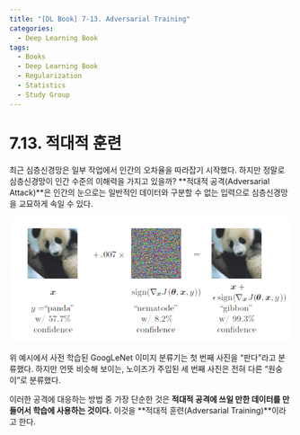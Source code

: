 ```yaml
---
title: "[DL Book] 7-13. Adversarial Training"
categories:
  - Deep Learning Book
tags:
  - Books
  - Deep Learning Book
  - Regularization
  - Statistics
  - Study Group
---
```


# 7.13. 적대적 훈련

최근 심층신경망은 일부 작업에서 인간의 오차율을 따라잡기 시작했다. 하지만 정말로 심층신경망이 인간 수준의 이해력을 가지고 있을까? **적대적 공격(Adversarial Attack)**은 인간의 눈으로는 일반적인 데이터와 구분할 수 없는 입력으로 심층신경망을 교묘하게 속일 수 있다. 

![위 예시에서 사전 학습된 GoogLeNet 이미지 분류기는 첫 번째 사진을 “판다”라고 분류했다. 하지만 언뜻 비슷해 보이는, 노이즈가 주입된 세 번째 사진은 전혀 다른 “원숭이”로 분류했다.](/assets/images/dlbook/7/9.png)

위 예시에서 사전 학습된 GoogLeNet 이미지 분류기는 첫 번째 사진을 “판다”라고 분류했다. 하지만 언뜻 비슷해 보이는, 노이즈가 주입된 세 번째 사진은 전혀 다른 “원숭이”로 분류했다.

이러한 공격에 대응하는 방법 중 가장 단순한 것은 **적대적 공격에 쓰일 만한 데이터를 만들어서 학습에 사용하는 것이다.** 이것을 **적대적 훈련(Adversarial Training)**이라고 한다.